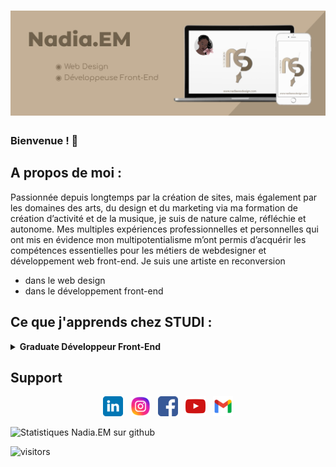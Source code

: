 # ![nadiaprojets](https://github.com/nadiaprojets/nadiaprojets/blob/main/nadia-baner.jpg)

### Bienvenue ! 👋

## A propos de moi :
Passionnée depuis longtemps par la création de sites, mais également par les domaines des arts, du design et du marketing via ma formation de création d’activité et de la musique, je suis de nature calme, réfléchie et autonome. Mes multiples expériences professionnelles et personnelles qui ont mis en évidence mon multipotentialisme m’ont permis d’acquérir les compétences essentielles pour les métiers de webdesigner et développement web front-end. Je suis une artiste en reconversion
- dans le web design 
- dans le développement front-end


## Ce que j'apprends chez STUDI :
<details>
 <summary><strong>Graduate Développeur Front-End </strong></summary>
   - Analyser les besoins à partir d’un cahier des charges<br/>
   - Découper et intégrer une maquette graphique en HTML5<br/> 
   - Maîtriser les bases de l’UX Design<br/> 
   - Réaliser des interfaces web statiques et adaptables<br/> 
   - Respect des standards du web et des normes en vigueur<br/> 
   - Mettre en forme des pages web avec CSS3<br/>
   - Concevoir et développer des applications et sites Web modernes et dynamiques<br/>
   - Créer et administrer une base de données<br/>
   - Développer des sites web dynamiques avec PHP<br/>
   - Optimiser le référencement naturel<br/>
   - Utiliser Git et Github pour gérer son code source<br/>
   - Dynamiser des pages web en Javascript<br/>
   - Programmer en asynchrone avec AJAX<br/>
   - Créer une application web avec React.js<br/>
   - Créer une application web avec le framework Symfony<br/>
   - Développer une application mobile avec React Native<br/>
   - Se connecter et communiquer avec une API<br/>
   - Comprendre l’architecture MVVM<br/>
   - Concevoir un site avec le CMS Wordpress et le personnaliser
</details>

## Support

<p align='center'>
  <a href="https://www.linkedin.com/in/nadiaessama/"><img height="32" src="https://github.com/nadiaprojets/nadiaprojets/blob/main/linkedin_icon.png?raw=true"></a>&nbsp;&nbsp;
  <a href="https://www.instagram.com/nadiaessdesign/"><img height="32" src="https://github.com/nadiaprojets/nadiaprojets/blob/main/instagram_icon.png?raw=true"></a>&nbsp;&nbsp;
  <a href="https://www.facebook.com/nadiaessdesign/"><img height="32" src="https://github.com/nadiaprojets/nadiaprojets/blob/main/facebook_icon.png?raw=true"></a>&nbsp;&nbsp;
  <a href="https://www.youtube.com/@nadiaEM"><img height="32" src="https://github.com/nadiaprojets/nadiaprojets/blob/main/Youtube_icon.png?raw=true"></a>&nbsp;&nbsp;
  <a href="mailto:nadiaess.design@gmail.com"><img height="32" src="https://github.com/nadiaprojets/nadiaprojets/blob/main/gmail_icon.png?raw=true"></a>
</p>


![Statistiques Nadia.EM sur github](https://github-readme-stats.vercel.app/api?username=nadiaprojets&show_icons=true&hide=["prs","issues","contribs"])

![visitors](https://visitor-badge.glitch.me/badge?page_id=nadiaprojets&left_color=green&right_color=red)
